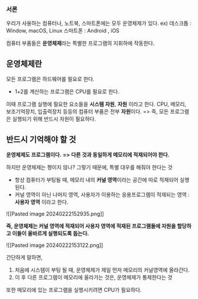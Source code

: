 ### 서론
우리가 사용하는 컴퓨터나, 노트북, 스마트폰에는 모두 운영체제가 있다.
ex) 데스크톱 : Window, macOS, Linux 스마트폰 : Android , iOS

컴퓨터 부품들은 **운영체제**라는 특별한 프로그램의 지휘하에 작동한다.

## 운영체제란

모든 프로그램은 하드웨어를 필요로 한다.
- 1+2를 계산하는 프로그램은 CPU를 필요로 한다.

이때 프로그램 실행에 필요한 요소들을 **시스템 자원**, **자원** 이라고 한다.
CPU, 메모리, 보조기억장치, 입출력장치 등등의 컴퓨터 부품은 전부 **자원**이다.
=> 즉, 모든 프로그램은 실행되기 위해 반드시 자원이 필요하다.


## 반드시 기억해야 할 것

**운영체제도 프로그램이다.**
**=> 다른 것과 동일하게 메모리에 적재되어야 한다.**

하지만 운영체제는 짱이지 않나?
그렇기 때문에, 특별 대우를 해줘야 한다는 것
- 항상 컴퓨터가 부팅될 때, 메모리 내의 **커널 영역**이라는 공간에 따로 적재되어 실행된다.
- 커널 영역이 아닌 나머지 영역, 사용자가 이용하는 응용프로그램이 적재되는 영역 : **사용자 영역** 이라고 한다.

![[Pasted image 20240222152935.png]]

**즉, 운영체제는 커널 영역에 적재되어 사용자 영역에 적재된 프로그램들에 자원을 할당하고 이들이 올바르게 실행되도록 돕는다.**

![[Pasted image 20240222153122.png]]

간단하게 말하면,
1. 처음에 시스템이 부팅 될 때, 운영체제가 제일 먼저 메모리의 커널영역에 올라간다.
2. 이 후 다른 프로그램이 메모리에 올라가는 것은, 운영체제가 통제한다는 것

또한 메모리에 있는 프로그램을 실행시키려면 CPU가 필요하다.
